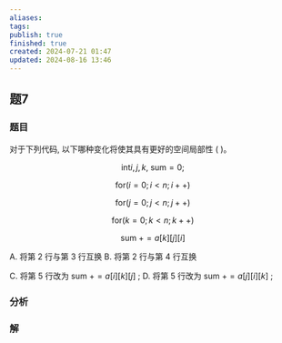 ```yaml
---
aliases: 
tags: 
publish: true
finished: true
created: 2024-07-21 01:47
updated: 2024-08-16 13:46
---
```

## 题7
### 题目
对于下列代码, 以下哪种变化将使其具有更好的空间局部性 ( )。

$$
\text{int}i, j, k\text{, sum} = 0\text{;}
$$

$$
\text{for}( {i = 0;i < n;i + + })
$$

$$
\text{for}( {j = 0;j < n;j + + })
$$

$$
\text{for}( {k = 0;k < n;k + + })
$$

$$
\text{ sum } + = a\lbrack k\rbrack \lbrack j\rbrack \lbrack i\rbrack
$$

A. 将第 2 行与第 3 行互换 B. 将第 2 行与第 4 行互换

C. 将第 5 行改为 sum $+ = a\lbrack i\rbrack \lbrack k\rbrack \lbrack j\rbrack$ ; D. 将第 5 行改为 sum $+ = a\lbrack j\rbrack \lbrack i\rbrack \lbrack k\rbrack$ ;
### 分析

### 解